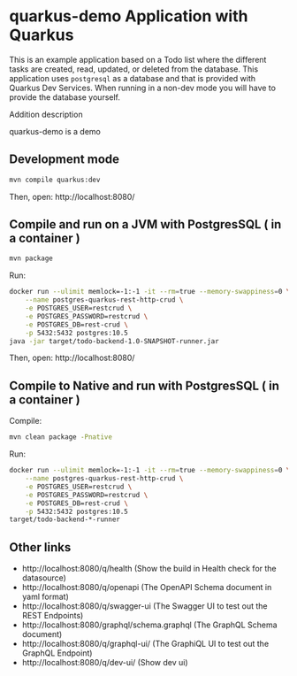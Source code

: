 # quarkus-demo Application with Quarkus

This is an example application based on a Todo list where the different tasks are created, read, updated, or deleted from the database. This application uses `postgresql` as a database and that is provided with Quarkus Dev Services. When running in a 
non-dev mode you will have to provide the database yourself. 

Addition description

quarkus-demo is a demo

## Development mode

```bash
mvn compile quarkus:dev
```
Then, open: http://localhost:8080/

## Compile and run on a JVM with PostgresSQL ( in a container )

```bash
mvn package
```
Run:
```bash
docker run --ulimit memlock=-1:-1 -it --rm=true --memory-swappiness=0 \
    --name postgres-quarkus-rest-http-crud \
    -e POSTGRES_USER=restcrud \
    -e POSTGRES_PASSWORD=restcrud \
    -e POSTGRES_DB=rest-crud \
    -p 5432:5432 postgres:10.5
java -jar target/todo-backend-1.0-SNAPSHOT-runner.jar
```

Then, open: http://localhost:8080/

## Compile to Native and run with PostgresSQL ( in a container )

Compile:
```bash
mvn clean package -Pnative
```
Run:
```bash
docker run --ulimit memlock=-1:-1 -it --rm=true --memory-swappiness=0 \
    --name postgres-quarkus-rest-http-crud \
    -e POSTGRES_USER=restcrud \
    -e POSTGRES_PASSWORD=restcrud \
    -e POSTGRES_DB=rest-crud \
    -p 5432:5432 postgres:10.5
target/todo-backend-*-runner
```
## Other links

- http://localhost:8080/q/health (Show the build in Health check for the datasource)
- http://localhost:8080/q/openapi (The OpenAPI Schema document in yaml format)
- http://localhost:8080/q/swagger-ui (The Swagger UI to test out the REST Endpoints)
- http://localhost:8080/graphql/schema.graphql (The GraphQL Schema document)
- http://localhost:8080/q/graphql-ui/ (The GraphiQL UI to test out the GraphQL Endpoint)
- http://localhost:8080/q/dev-ui/ (Show dev ui)
